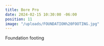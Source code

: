 ```yaml
---
title: Bore Pro
date: 2024-02-15 10:30:00 -06:00
position: 11
image: "/uploads/FOUNDATION%20FOOTING.jpg"
---
```


Foundation footing